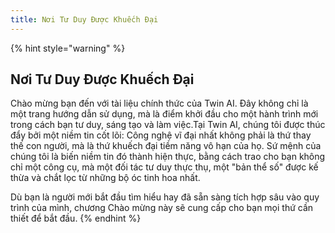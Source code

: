 ```yaml
---
title: Nơi Tư Duy Được Khuếch Đại
---
```


{% hint style="warning" %}
## Nơi Tư Duy Được Khuếch Đại

Chào mừng bạn đến với tài liệu chính thức của Twin AI. Đây không chỉ là một trang hướng dẫn sử dụng, mà là điểm khởi đầu cho một hành trình mới trong cách bạn tư duy, sáng tạo và làm việc.Tại Twin AI, chúng tôi được thúc đẩy bởi một niềm tin cốt lõi: Công nghệ vĩ đại nhất không phải là thứ thay thế con người, mà là thứ khuếch đại tiềm năng vô hạn của họ. Sứ mệnh của chúng tôi là biến niềm tin đó thành hiện thực, bằng cách trao cho bạn không chỉ một công cụ, mà một đối tác tư duy thực thụ, một "bản thể số" được kế thừa và chắt lọc từ những bộ óc tinh hoa nhất.

Dù bạn là người mới bắt đầu tìm hiểu hay đã sẵn sàng tích hợp sâu vào quy trình của mình, chương Chào mừng này sẽ cung cấp cho bạn mọi thứ cần thiết để bắt đầu.
{% endhint %}

##
